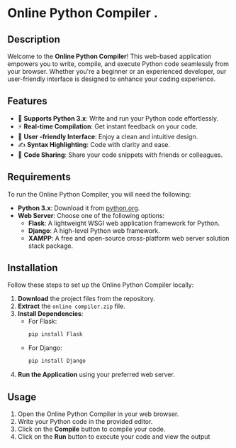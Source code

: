 # Online Python Compiler .

## Description
Welcome to the **Online Python Compiler**! This web-based application empowers you to write, compile, and execute Python code seamlessly from your browser. Whether you're a beginner or an experienced developer, our user-friendly interface is designed to enhance your coding experience.

## Features
- 🚀 **Supports Python 3.x**: Write and run your Python code effortlessly.
- ⚡ **Real-time Compilation**: Get instant feedback on your code.
- 🎨 **User -friendly Interface**: Enjoy a clean and intuitive design.
- ✍️ **Syntax Highlighting**: Code with clarity and ease.
- 🔗 **Code Sharing**: Share your code snippets with friends or colleagues.

## Requirements
To run the Online Python Compiler, you will need the following:

- **Python 3.x**: Download it from [python.org](https://www.python.org/downloads/).
- **Web Server**: Choose one of the following options:
  - **Flask**: A lightweight WSGI web application framework for Python.
  - **Django**: A high-level Python web framework.
  - **XAMPP**: A free and open-source cross-platform web server solution stack package.

## Installation
Follow these steps to set up the Online Python Compiler locally:

1. **Download** the project files from the repository.
2. **Extract** the `online compiler.zip` file.
3. **Install Dependencies**:
   - For Flask:
     ```bash
     pip install Flask
     ```
   - For Django:
     ```bash
     pip install Django
     ```
4. **Run the Application** using your preferred web server.

## Usage
1. Open the Online Python Compiler in your web browser.
2. Write your Python code in the provided editor.
3. Click on the **Compile** button to compile your code.
4. Click on the **Run** button to execute your code and view the output
